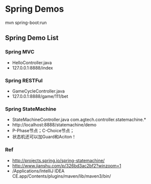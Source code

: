 Spring Demos
=============
mvn spring-boot:run

Spring Demo List
-------------
### Spring MVC
- HelloController.java
- 127.0.0.1:8888/index
### Spring RESTFul
- GameCycleController.java
- 127.0.0.1:8888/game/111/bet
### Spring StateMachine
- StateMachineController.java com.agtech.controller.statemachine.*
- http://localhost:8888/statemachine/demo
- P-Phase节点；C-Choice节点；
- 状态机还可以加Guard和Aciton！

### Ref
- http://projects.spring.io/spring-statemachine/
- http://www.jianshu.com/p/326bd3ac2bf2?winzoom=1
- /Applications/IntelliJ IDEA CE.app/Contents/plugins/maven/lib/maven3/bin/